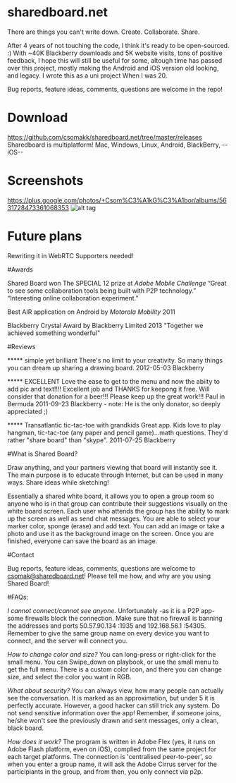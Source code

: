 # sharedboard.net
There are things you can't write down. Create. Collaborate. Share.

After 4 years of not touching the code, I think it's ready to be open-sourced. :) With ~40K Blackberry downloads and 5K website visits, tons of positive feedback, I hope this will still be useful for some, altough time has passed over this project, mostly making the Android and iOS version old looking, and legacy. I wrote this as a uni project When I was 20.

Bug reports, feature ideas, comments, questions are welcome in the repo!

# Download
https://github.com/csomakk/sharedboard.net/tree/master/releases
Sharedboard is multiplatform! Mac, Windows, Linux, Android, BlackBerry, --iOS-- 

# Screenshots
https://plus.google.com/photos/+Csom%C3%A1kG%C3%A1bor/albums/5631728473361068353
![alt tag](https://lh6.googleusercontent.com/-tUn-Fljp1Is/TifrWV_HCfI/AAAAAAAAEaI/8rM4CNx_dQg/w1617-h951-no/sc5.PNG)


# Future plans
Rewriting it in WebRTC
Supporters needed!

#Awards

Shared Board won The SPECIAL 12 prize at *Adobe Mobile Challenge*
  “Great to see some collaboration tools being built with P2P technology.”
  “Interesting online collaboration experiment.”
  
Best AIR application on Android by *Motorola Mobility* 2011
  
Blackberry Crystal Award by Blackberry Limited 2013
  "Together we achieved something wonderful"

  
#Reviews

***** simple yet brilliant
There's no limit to your creativity. So many things you can dream up sharing a drawing board.
2012-05-03 Blackberry

***** EXCELLENT
Love the ease to get to the menu and now the abiity to add pic and text!!!! Excellent job and THANKS for keepong it free. Will consider that donation for a beer!!! Please keep up the great work!!! Paul in Bermuda
2011-09-23 Blackberry - note: He is the only donator, so deeply appreciated ;)


***** Transatlantic tic-tac-toe with grandkids
Great app. Kids love to play hangman, tic-tac-toe (any paper and pencil game)...math questions. They'd rather "share board" than "skype".
2011-07-25 Blackberry

#What is Shared Board?

Draw anything, and your partners viewing that board will instantly see it. The main purpose is to educate through Internet, but can be used in many ways. Share ideas while sketching!

Essentially a shared white board, it allows you to open a group room so anyone who is in that group can contribute their suggestions visually on the white board screen. Each user who attends the group has the ability to mark up the screen as well as send chat messages. You are able to select your marker color, sponge (erase) and add text. You can add an image or take a photo and use it as the background image on the screen. Once you are finished, everyone can save the board as an image.

 
#Contact

Bug reports, feature ideas, comments, questions are welcome to csomak@sharedboard.net! Please tell me how, and why are you using Shared Board!

#FAQs:

*I cannot connect/cannot see anyone.*
Unfortunately -as it is a P2P app- some firewalls block the connection. Make sure that no firewall is banning the addresses and ports 50.57.90.134 :1935 and 192.168.56.1 :54305. Remember to give the same group name on every device you want to connect, and the server will connect you.

*How to change color and size?*
You can long-press or right-click for the small menu. You can Swipe_down on playbook, or use the small menu to get the full menu. There is a custom color icon, and there you can change size, and select the color you want in RGB.

*What about security?*
You can always view, how many people can actually see the conversation. It is marked as an approximation, but under 5 it is perfectly accurate. However, a good hacker can still trick any system. Do not send sensitive information over the app! Remember, if someone joins, he/she won't see the previously drawn and sent messages, only a clean, black board.

*How does it work?*
The program is written in Adobe Flex (yes, it runs on Adobe Flash platform, even on iOS), complied from the same project for each target platforms. The connection is 'centralised peer-to-peer', so when you enter a group name, it will ask the Adobe Cirrus server for the participiants in the group, and from then, you only connect via p2p.





